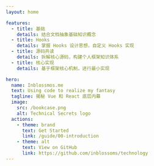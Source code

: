 ```yaml
---
layout: home

features:
  - title: 基础
    details: 结合文档抽象基础知识概念
  - title: Hooks
    details: 掌握 Hooks 设计思想，自定义 Hooks 实现
  - title: 源码共读
    details: 拆解核心源码，构建个人框架知识体系
  - title: 核心实现
    details: 基于框架核心机制，进行最小实现

hero:
  name: Inblossmos.me
  text: Using code to realize my fantasy
  tagline: 揭秘 Vue 和 React 底层内幕
  image:
    src: /bookcase.png
    alt: Technical Secrets logo
  actions:
    - theme: brand
      text: Get Started
      link: /guide/00-introduction
    - theme: alt
      text: View on GitHub
      link: https://github.com/inblossoms/technology
---
```

